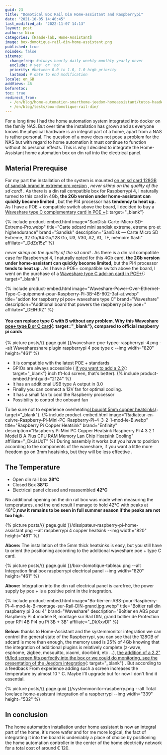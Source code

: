 ```yaml
---
guid: 23
title: "Domotical Box Rail Din Home-assistant and Raspberrypi"
date: "2021-10-05 14:40:45"
last_modified_at: "2022-11-07 14:13"
layout: post
authors: Nico
categories: [Haade-lab, Home-Assistant] 
image: box-domotique-rail-din-home-assistant.png
published: true
noindex: false
sitemap:
  changefreq: #always hourly daily weekly monthly yearly never
  exclude: #'yes' or 'no'
  priority: #between 0.0 to 1.0, 1.0 high priority
  lastmod: # date to end modification
locale: en_GB
addViews: 46
beforetoc:
toc: true
redirect_from: 
  - /en/blog/home-automation-smarthome-jeedom-homeassistant/tutos-haade-lab/home-assistant/box-domotique-rail-din/
  - /en/blog/tests/box-domotique-rail-din/
---
```


For a long time I had the home automation system integrated into docker on the family NAS. But over time the installation has grown and as everyone knows the physical hardware is an integral part of a home, apart from a NAS is rather personal. The question of a move does not pose a problem for the NAS but with regard to home automation it must continue to function without its personal effects. This is why I decided to integrate the Home-Assistant home automation box on din rail into the electrical panel.

## Material Prerequise


For my part the installation of the system is mounted [on an sd card 128GB of sandisk brand in extreme pro version](https://s.click.aliexpress.com/e/_AsN9If) , _never skimp on the quality of the sd card!_ . As there is a din rail compatible box for Raspberrypi 4, I naturally turned to this card in 4Gb, **the 2Gb version under home-assistant can quickly become limited** , but the PI4 processor has **tendency to heat up.** As I have a POE + compatible switch above the board, I decided to buy a [Waveshare type C complementary card in POE +](https://s.click.aliexpress.com/e/_ALSRv5){: target="_blank"}

{% include product-embed.html image="SanDisk-Carte-Micro-SD-Extreme-Pro.webp" title="Carte sdcard mini sandisk extreme, etreme pro et highendurance" brand="Sandisk" description="SanDisk — Carte Micro SD Extreme, 32 Go/64 Go/128 Go, U3, V30, A2, A1, TF, mémoire flash" affiliate="_DdZe15z" %}

_never skimp on the quality of the sd card!_ . As there is a din rail compatible case for Raspberrypi 4, I naturally opted for this 4Gb card, **the 2Gb version under home-assistant can quickly become limited**, but the PI4 processor **tends to heat up .** As I have a POE+ compatible switch above the board, I went on the purchase of a [Waveshare type C add-on card in POE+](https://s.click.aliexpress.com/e/_DElHtRZ){: target="_blank"}

{% include product-embed.html image="Waveshare-Power-Over-Ethernet-Type-C-quipement-pour-Raspberry-Pi-3B-4B-802-3af-at.webp" title="addon for raspberry pi poe+ waveshare type C" brand="Waveshare" description="Additional board that powers the raspberry pi by poe+" affiliate="_DElHtRZ" %}

#### You can replace type C with B without any problem. Why this [Waveshare poe+ type B or C card](https://s.click.aliexpress.com/e/_DDwVMIL){: target="_blank"}, compared to official raspberry pi cards

{% picture posts/{{ page.guid }}/waveshare-poe-typec-raspberrypi-4.png --alt Waveshareshare plugin raspberrypi 4 poe type c --img width="820" height="461" %}

- It is compatible with the latest POE + standards
- GPIOs are always accessible ( [if you want to add a 2.2](https://s.click.aliexpress.com/e/_ANZpYP){: target="_blank"} inch tft-lcd screen, that's better).
    {% include product-embed.html guid="2124" %}
- It has an additional USB type A output in 3.0
- Finally you can connect a 12V fan for optimal cooling.
- It has a small fan to cool the Raspberry processor
- Possibility to control the onboard fan

To be sure not to experience overheating[I bought 5mm copper heatsinks](https://s.click.aliexpress.com/e/_AMjOYn){: target="_blank"}.
{% include product-embed.html image="Radiateur-en-cuivre-Raspberry-Pi-Mini-PC-Raspberry-Pi-4-3-2-1-mod-le-B.webp" title="Raspberry Pi Copper Heatsink" brand="Enfinity" description="Raspberry Pi Mini PC Copper Heatsink Raspberry Pi 4 3 2 1 Model B A Plus CPU RAM Memory Lan Chip Heatsink Cooling" affiliate="_DkJsUqT" %}
During assembly it works but you have to position according to the components of the waveshare, if you want a little more freedom go on 3mm heatsinks, but they will be less effective .

## The Temperature

- Open din rail box **28°C**
- Closed Box **38°C**
- Electrical panel closed and reassembled **42°C**

No additional opening on the din rail box was made when measuring the temperatures, and the end result I manage to hold 42°C with peaks at 48°C,**now it remains to be seen in full summer season if the peaks are not too high.**

{% picture posts/{{ page.guid }}/dissipateur-raspberry-pi-home-assistant.png --alt raspberrypi 4 copper heatsink --img width="820" height="461" %}

**Above:** The installation of the 5mm thick heatsinks is easy, but you still have to orient the positioning according to the additional waveshare poe + type C card.

{% picture posts/{{ page.guid }}/box-domotique-tableau.png --alt Integration final box raspberrypi electrical panel --img width="820" height="461" %}

**Above:** Integration into the din rail electrical panel is carefree, the power supply by poe + is a positive point in the integration.

{% include product-embed.html image="Bo-tier-en-ABS-pour-Raspberry-Pi-4-mod-le-B-montage-sur-Rail-DIN-grand.jpg.webp" title="Boitier rail din raspberry pi 3 ou 4" brand="Waveshare" description="Boîtier en ABS pour Raspberry Pi 4 modèle B, montage sur Rail DIN, grand boîtier de Protection pour RPI 4B Pi4 ou Pi 3B + 3B" affiliate="_DkXxvDl" %}

**Below:** thanks to Home-Assistant and the systemmonitor integration we can control the general state of the Raspberrypi, you can see that the 128GB of sdcard is more than enough, the memory used is 25% of 4Gb knowing that the integration of additional plugins is relatively complete (z-wave, esphome, zigbee, mosquitto, xiaomi, doorbird, etc ...), [the addition of a 2.2" tft/lcd screen fits perfectly into the box or we could do monitoring, see the presentation of the Jeedom integration](https://community.jeedom.com/t/presentation-box-diy-raspberry-4b-ecran-spi-tft-2-2-boitier-din-alim-5v-2-4a-din/35177){: target="_blank"} . But according to a feedback From experience adding such a screen increases the temperature by almost 10 ° C. Maybe I'll upgrade but for now I don't find it essential.

{% picture posts/{{ page.guid }}/systemmonitor-raspberry.png --alt Total lovelace home-assistant integration of a raspberrypi --img width="339" height="532" %}

## In conclusion

The home automation installation under home assistant is now an integral part of the home, it's more wafer and for me more logical, the fact of integrating it into the board is undeniably a place of choice by positioning the home automation controller in the center of the home electricity network for a total cost of around € 120.
